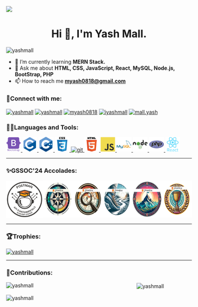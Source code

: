 <img src="https://media.licdn.com/dms/image/D5616AQGYbgQUTApgbA/profile-displaybackgroundimage-shrink_200_800/0/1718352417492?e=2147483647&v=beta&t=8PRLi1Sn-3Naajq1NWqvWZ3N5kTUV5PjGHS5PhMOP1Q" width = 400px>
<h1 align="center">Hi 👋, I'm Yash Mall.</h1>
<p align="left"> <img src="https://komarev.com/ghpvc/?username=yashmall&label=Profile%20views&color=0e75b6&style=flat" alt="yashmall" /> </p>

- 🌱 I’m currently learning **MERN Stack.**
- 💬 Ask me about **HTML, CSS, JavaScript, React, MySQL, Node.js, BootStrap, PHP**
- 📫 How to reach me **myash0818@gmail.com**
<h3 align="left">🤝Connect with me:</h3>
<p align="left">
<a href="https://linkedin.com/in/yashmall" target="blank"><img align="center" src="https://raw.githubusercontent.com/rahuldkjain/github-profile-readme-generator/master/src/images/icons/Social/linked-in-alt.svg" alt="yashmall" height="30" width="40" /></a>
<a href="https://www.leetcode.com/yashmall" target="blank"><img align="center" src="https://raw.githubusercontent.com/rahuldkjain/github-profile-readme-generator/master/src/images/icons/Social/leet-code.svg" alt="yashmall" height="30" width="40" /></a>
<a href="https://www.hackerrank.com/myash0818" target="blank"><img align="center" src="https://raw.githubusercontent.com/rahuldkjain/github-profile-readme-generator/master/src/images/icons/Social/hackerrank.svg" alt="myash0818" height="30" width="40" /></a>
<a href="https://twitter.com/iyashmall" target="blank"><img align="center" src="https://raw.githubusercontent.com/rahuldkjain/github-profile-readme-generator/master/src/images/icons/Social/twitter.svg" alt="iyashmall" height="30" width="40" /></a>
<a href="https://instagram.com/mall.yash" target="blank"><img align="center" src="https://raw.githubusercontent.com/rahuldkjain/github-profile-readme-generator/master/src/images/icons/Social/instagram.svg" alt="mall.yash" height="30" width="40" /></a>
</p>

<h3 align="left">👨‍💻Languages and Tools:</h3>
<p align="left"> <a href="https://www.w3schools.com/bootstrap5/" target="_blank" rel="noreferrer"> <img src="https://raw.githubusercontent.com/teamedwardforever/Readme-Generator/71f25dd8b98329b168142a6b782a107b75eab178/svg/Skills/Frontend/bootstrap-plain-wordmark.svg" alt="bootstrap" width="40" height="40">
<a href="https://www.cprogramming.com/" target="_blank" rel="noreferrer"> <img src="https://raw.githubusercontent.com/devicons/devicon/master/icons/c/c-original.svg" alt="c" width="40" height="40"/> </a><a href="https://www.w3schools.com/cpp/" target="_blank" rel="noreferrer"> <img src="https://raw.githubusercontent.com/devicons/devicon/master/icons/cplusplus/cplusplus-original.svg" alt="cplusplus" width="40" height="40"/> </a> <a href="https://www.w3schools.com/css/" target="_blank" rel="noreferrer"> <img src="https://raw.githubusercontent.com/devicons/devicon/master/icons/css3/css3-original-wordmark.svg" alt="css3" width="40" height="40"/> </a> <a href="https://git-scm.com/" target="_blank" rel="noreferrer"> <img src="https://www.vectorlogo.zone/logos/git-scm/git-scm-icon.svg" alt="git" width="40" height="40"/> </a> <a href="https://www.w3.org/html/" target="_blank" rel="noreferrer"> <img src="https://raw.githubusercontent.com/devicons/devicon/master/icons/html5/html5-original-wordmark.svg" alt="html5" width="40" height="40"/> </a> <a href="https://developer.mozilla.org/en-US/docs/Web/JavaScript" target="_blank" rel="noreferrer"> <img src="https://raw.githubusercontent.com/devicons/devicon/master/icons/javascript/javascript-original.svg" alt="javascript" width="40" height="40"/> </a> <a href="https://www.mysql.com/" target="_blank" rel="noreferrer"> <img src="https://raw.githubusercontent.com/devicons/devicon/master/icons/mysql/mysql-original-wordmark.svg" alt="mysql" width="40" height="40"/> </a> <a href="https://nodejs.org" target="_blank" rel="noreferrer"> <img src="https://raw.githubusercontent.com/devicons/devicon/master/icons/nodejs/nodejs-original-wordmark.svg" alt="nodejs" width="40" height="40"/> </a> <a href="https://www.php.net" target="_blank" rel="noreferrer"> <img src="https://raw.githubusercontent.com/devicons/devicon/master/icons/php/php-original.svg" alt="php" width="40" height="40"/> </a> <a href="https://reactjs.org/" target="_blank" rel="noreferrer"> <img src="https://raw.githubusercontent.com/devicons/devicon/master/icons/react/react-original-wordmark.svg" alt="react" width="40" height="40"/> </a> </p>
<hr>
  <h3 align="left"> ✨GSSOC'24 Accolades: </h3>
<div style='display:flex; align-items:center; gap: 10 px;' align='center'>
 <img src="https://raw.githubusercontent.com/girlscript/gssoc-website-new/main/public/badges/postman.png" width="100px" height="100px" />
  <a href="https://gssoc.girlscript.tech/leaderboard"><img src="https://github.com/girlscript/gssoc-website-new/blob/main/public/badges/1.png" width="100px" height="100px" /></a>
  <a href="https://gssoc.girlscript.tech/leaderboard"><img src="https://github.com/girlscript/gssoc-website-new/blob/main/public/badges/2.png" width="100px" height="100px" /></a>
  <a href="https://gssoc.girlscript.tech/leaderboard"><img src="https://github.com/girlscript/gssoc-website-new/blob/main/public/badges/3.png" width="100px" height="100px" /></a>
  <a href="https://gssoc.girlscript.tech/leaderboard"><img src="https://github.com/girlscript/gssoc-website-new/blob/main/public/badges/4.png" width="100px" height="100px" /></a>
  <a href="https://gssoc.girlscript.tech/leaderboard"><img src="https://github.com/girlscript/gssoc-website-new/blob/main/public/badges/5.png" width="100px" height="100px" /></a>
</div>
<hr>
<h3 align="left">🏆Trophies:</h3>
<p align="left"> <a href="https://github.com/ryo-ma/github-profile-trophy"><img src="https://github-profile-trophy.vercel.app/?username=yashmall&show_icons=true&locale=en&layout=compact&theme=radical" alt="yashmall"/></a> </p>
<hr>
<h3 align="left">🌟Contributions:</h3>
<p><img align="left" width="350px" src="https://github-readme-stats.vercel.app/api/top-langs/?username=yashmall&langs_count=6&layout=compact&theme=radical" alt="yashmall" /></p>

<p>&nbsp;<img align="center" src="https://github-readme-stats.vercel.app/api?username=yashmall&show_icons=true&locale=en&layout=compact&theme=radical" alt="yashmall" /></p>

<p><img align="center" src="https://github-readme-streak-stats.herokuapp.com/?user=yashmall&&show_icons=true&locale=en&layout=compact&theme=radical" alt="yashmall" width = "840px"/></p>
